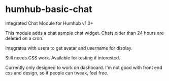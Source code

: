 # humhub-basic-chat
Integrated Chat Module for Humhub v1.0+

This module adds a chat sample chat widget.  Chats older than 24 hours are deleted on a cron.

Integrates with users to get avatar and username for display.

Still needs CSS work.  Available for testing if interested.

Currently only designed to work on dashboard.  I'm not good with front end css and design, so if people can tweak, feel free.
